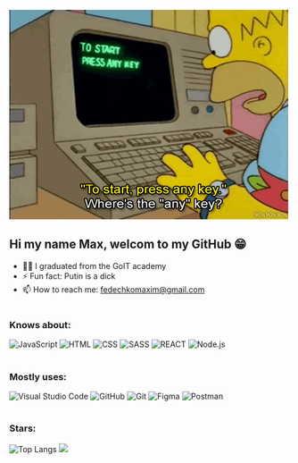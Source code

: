 ![gomer.gif](https://github.com/FeMaxxx/FeMaxxx/blob/main/assets/gomer.gif)

## Hi my name Max, welcom to my GitHub 😁

- 👨‍🎓 I graduated from the GoIT academy
- ⚡ Fun fact: Putin is a dick
- 📫 How to reach me: fedechkomaxim@gmail.com

#

### Knows about:

![JavaScript](https://img.shields.io/badge/-JavaScript-141321?style=for-the-badge&logo=JavaScript&logoColor=F7DF1E)
![HTML](https://img.shields.io/badge/-HTML-141321?style=for-the-badge&logo=HTML5&logoColor=E34F26)
![CSS](https://img.shields.io/badge/-CSS-141321?style=for-the-badge&logo=CSS3&logoColor=1572B6)
![SASS](https://img.shields.io/badge/-Sass-141321?style=for-the-badge&logo=Sass&logoColor=CC66997)
![REACT](https://img.shields.io/badge/-React-141321?style=for-the-badge&logo=react&logoColor=61DAFB)
![Node.js](https://img.shields.io/badge/-Node.js-141321?style=for-the-badge&logo=Node.js&logoColor=339933)

#

### Mostly uses:

![Visual Studio Code](https://img.shields.io/badge/-Visual_Studio_Code-141321?style=for-the-badge&logo=VisualStudioCode&logoColor=007ACC)
![GitHub](https://img.shields.io/badge/-GitHub-141321?style=for-the-badge&logo=GitHub&logoColor=fff)
![Git](https://img.shields.io/badge/-Git-141321?style=for-the-badge&logo=Git&logoColor=F05032)
![Figma](https://img.shields.io/badge/-Figma-141321?style=for-the-badge&logo=Figma&logoColor=F24E1E)
![Postman](https://img.shields.io/badge/-Postman-141321?style=for-the-badge&logo=Postman&logoColor=FF6C37)

#

### Stars:

![Top Langs](https://fe-maxxx-jp3n-git-main-femaxxx.vercel.app/api/top-langs/?username=FeMaxxx&layout=compact&theme=radical&title_color=D20000)
<img height="165em" src="https://fe-maxxx-jp3n-git-main-femaxxx.vercel.app/api?username=FeMaxxx&show_icons=true&theme=radical&title_color=D20000&layout=compact" />
